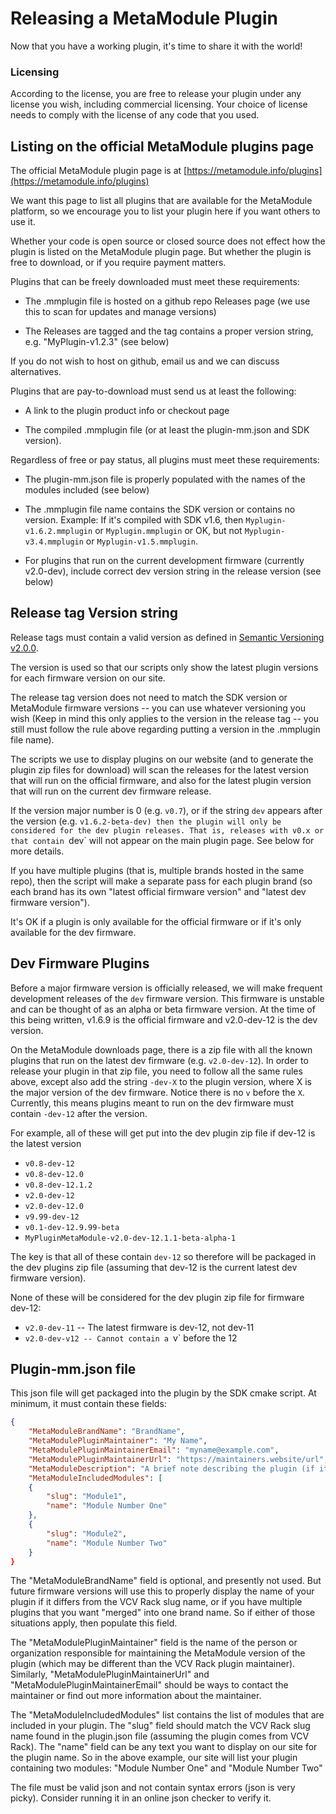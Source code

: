 # Releasing a MetaModule Plugin

Now that you have a working plugin, it's time to share it with the world!


### Licensing

According to the license, you are free to release your plugin under any license
you wish, including commercial licensing. Your choice of license needs to
comply with the license of any code that you used.

## Listing on the official MetaModule plugins page

The official MetaModule plugin page is at [https://metamodule.info/plugins](https://metamodule.info/plugins)

We want this page to list all plugins that are available for the MetaModule
platform, so we encourage you to list your plugin here if you want others to
use it.

Whether your code is open source or closed source does not effect how the
plugin is listed on the MetaModule plugin page. But whether the plugin is free
to download, or if you require payment matters.

Plugins that can be freely downloaded must meet these requirements:

- The .mmplugin file is hosted on a github repo Releases page (we use this to
  scan for updates and manage versions)

- The Releases are tagged and the tag contains a proper version string,
  e.g. "MyPlugin-v1.2.3" (see below)

If you do not wish to host on github, email us and we can discuss alternatives.

Plugins that are pay-to-download must send us at least the following:

- A link to the plugin product info or checkout page

- The compiled .mmplugin file (or at least the plugin-mm.json and SDK version).

Regardless of free or pay status, all plugins must meet these requirements:

- The plugin-mm.json file is properly populated with the names of the modules
  included (see below)

- The .mmplugin file name contains the SDK version or contains no version.
  Example: If it's compiled with SDK v1.6, then `Myplugin-v1.6.2.mmplugin` or
  `Myplugin.mmplugin` or OK, but not `Myplugin-v3.4.mmplugin` or
  `Myplugin-v1.5.mmplugin`.

- For plugins that run on the current development firmware (currently
  v2.0-dev), include correct dev version string in the release version (see
  below)


## Release tag Version string

Release tags must contain a valid version as defined in [Semantic Versioning v2.0.0](https://semver.org).

The version is used so that our scripts only show the latest plugin versions
for each firmware version on our site.

The release tag version does not need to match the SDK version or MetaModule
firmware versions -- you can use whatever versioning you wish (Keep in mind
this only applies to the version in the release tag -- you still must follow
the rule above regarding putting a version in the .mmplugin file name).

The scripts we use to display plugins on our website (and to generate the
plugin zip files for download) will scan the releases for the latest version
that will run on the official firmware, and also for the latest plugin version
that will run on the current dev firmware release.

If the version major number is 0 (e.g. `v0.7`), or if the string `dev` appears
after the version (e.g. `v1.6.2-beta-dev) then the plugin will only be
considered for the dev plugin releases. That is, releases with v0.x or that
contain `dev` will not appear on the main plugin page. See below for more details.

If you have multiple plugins (that is, multiple brands hosted in the same
repo), then the script will make a separate pass for each plugin brand (so each
brand has its own "latest official firmware version" and "latest dev firmware version").

It's OK if a plugin is only available for the official firmware or if it's only 
available for the dev firmware.


## Dev Firmware Plugins

Before a major firmware version is officially released, we will make frequent
development releases of the `dev` firmware version. This firmware is unstable
and can be thought of as an alpha or beta firmware version. At the time of this
being written, v1.6.9 is the official firmware and v2.0-dev-12 is the dev
version.

On the MetaModule downloads page, there is a zip file with all the known
plugins that run on the latest dev firmware (e.g. `v2.0-dev-12`). In order to
release your plugin in that zip file, you need to follow all the same rules
above, except also add the string `-dev-X` to the plugin version, where X is
the major version of the dev firmware. Notice there is no `v` before the `X`.
Currently, this means plugins meant to run on the dev firmware must contain
`-dev-12` after the version.

For example, all of these will get put into the dev plugin zip file if dev-12 is the latest version
- `v0.8-dev-12`  
- `v0.8-dev-12.0`  
- `v0.8-dev-12.1.2`  
- `v2.0-dev-12`  
- `v2.0-dev-12.0`  
- `v9.99-dev-12`
- `v0.1-dev-12.9.99-beta`
- `MyPluginMetaModule-v2.0-dev-12.1.1-beta-alpha-1`

The key is that all of these contain `dev-12` so therefore will be packaged in
the dev plugins zip file (assuming that dev-12 is the current latest dev
firmware version).

None of these will be considered for the dev plugin zip file for firmware dev-12:
- `v2.0-dev-11` -- The latest firmware is dev-12, not dev-11
- `v2.0-dev-v12 -- Cannot contain a `v` before the 12


## Plugin-mm.json file

This json file will get packaged into the plugin by the SDK cmake script. 
At minimum, it must contain these fields:

```json
{
	"MetaModuleBrandName": "BrandName",
	"MetaModulePluginMaintainer": "My Name",
	"MetaModulePluginMaintainerEmail": "myname@example.com",
	"MetaModulePluginMaintainerUrl": "https://maintainers.website/url",
	"MetaModuleDescription": "A brief note describing the plugin (if it's a port of another work, mention that here)",
	"MetaModuleIncludedModules": [
	{
		"slug": "Module1",
		"name": "Module Number One"
	},
	{
		"slug": "Module2",
		"name": "Module Number Two"
	}
}
```


The "MetaModuleBrandName" field is optional, and presently not used. But future
firmware versions will use this to properly display the name of your plugin if
it differs from the VCV Rack slug name, or if you have multiple plugins that
you want "merged" into one brand name. So if either of those situations apply, 
then populate this field.

The "MetaModulePluginMaintainer" field is the name of the person or
organization responsible for maintaining the MetaModule version of the plugin
(which may be different than the VCV Rack plugin maintainer). Similarly,
"MetaModulePluginMaintainerUrl" and "MetaModulePluginMaintainerEmail" should be
ways to contact the maintainer or find out more information about the
maintainer.

The "MetaModuleIncludedModules" list contains the list of modules that are
included in your plugin. The "slug" field should match the VCV Rack slug name
found in the plugin.json file (assuming the plugin comes from VCV Rack). The
"name" field can be any text you want to display on our site for the plugin
name. So in the above example, our site will list your plugin containing two
modules: "Module Number One" and "Module Number Two"


The file must be valid json and not contain syntax errors (json is very picky).
Consider running it in an online json checker to verify it.



